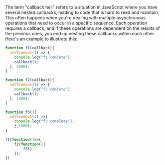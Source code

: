 The term "callback hell" refers to a situation in JavaScript where you have several nested callbacks, leading to code that is hard to read and maintain. This often happens when you're dealing with multiple asynchronous operations that need to occur in a specific sequence. Each operation requires a callback, and if these operations are dependent on the results of the previous ones, you end up nesting these callbacks within each other. Here's an example to illustrate this:

```js
function f1(callback){
  setTimeout(() => {
    console.log("f1 comlete");
    callback();
  }, 1000);
}

function f2(callback){
  setTimeout(() => {
    console.log("f2 comlete");
    callback();
  }, 1000);
}

function f3(){
  setTimeout(() =>{
    console.log("f3 complete");
    },1000);
}

f1(function()=>{
    f2(function(){
        f3();
    });
})

```

